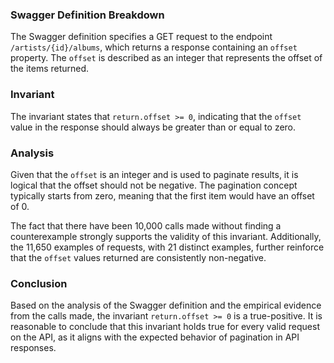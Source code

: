 ### Swagger Definition Breakdown
The Swagger definition specifies a GET request to the endpoint `/artists/{id}/albums`, which returns a response containing an `offset` property. The `offset` is described as an integer that represents the offset of the items returned. 

### Invariant
The invariant states that `return.offset >= 0`, indicating that the `offset` value in the response should always be greater than or equal to zero. 

### Analysis
Given that the `offset` is an integer and is used to paginate results, it is logical that the offset should not be negative. The pagination concept typically starts from zero, meaning that the first item would have an offset of 0. 

The fact that there have been 10,000 calls made without finding a counterexample strongly supports the validity of this invariant. Additionally, the 11,650 examples of requests, with 21 distinct examples, further reinforce that the `offset` values returned are consistently non-negative. 

### Conclusion
Based on the analysis of the Swagger definition and the empirical evidence from the calls made, the invariant `return.offset >= 0` is a true-positive. It is reasonable to conclude that this invariant holds true for every valid request on the API, as it aligns with the expected behavior of pagination in API responses.
